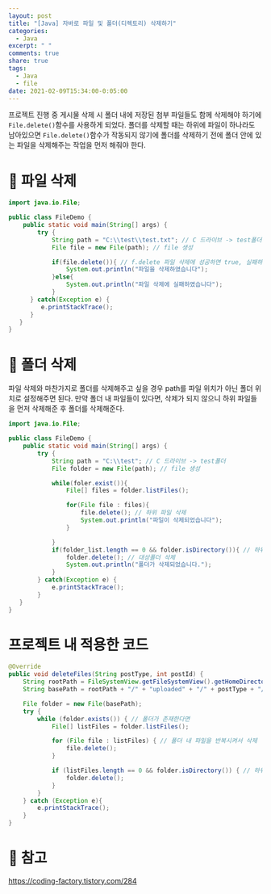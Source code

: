 ```yaml
---
layout: post
title: "[Java] 자바로 파일 및 폴더(디렉토리) 삭제하기"
categories:
  - Java
excerpt: " "
comments: true
share: true
tags:
  - Java
  - file
date: 2021-02-09T15:34:00-0:05:00
---
```


프로젝트 진행 중 게시물 삭제 시 폴더 내에 저장된 첨부 파일들도 함께 삭제해야 하기에 `File.delete()`함수를 사용하게 되었다. 폴더를 삭제할 때는 하위에 파일이 하나라도 남아있으면 `File.delete()`함수가 작동되지 않기에 폴더를 삭제하기 전에 폴더 안에 있는 파일을 삭제해주는 작업을 먼저 해줘야 한다.

# 📄 파일 삭제

```java
import java.io.File;

public class FileDemo {
    public static void main(String[] args) {
        try {
            String path = "C:\\test\\test.txt"; // C 드라이브 -> test폴더 -> test.txt
            File file = new File(path); // file 생성

            if(file.delete()){ // f.delete 파일 삭제에 성공하면 true, 실패하면 false
                System.out.println("파일을 삭제하였습니다");
            }else{
                System.out.println("파일 삭제에 실패하였습니다");
            }
      } catch(Exception e) {
         e.printStackTrace();
      }
   }
}
```

# 📁 폴더 삭제

파일 삭제와 마찬가지로 폴더를 삭제해주고 싶을 경우 path를 파일 위치가 아닌 폴더 위치로 설정해주면 된다. 만약 폴더 내 파일들이 있다면, 삭제가 되지 않으니 하위 파일들을 먼저 삭제해준 후 폴더를 삭제해준다.

```java
import java.io.File;

public class FileDemo {
    public static void main(String[] args) {
        try {
            String path = "C:\\test"; // C 드라이브 -> test폴더
            File folder = new File(path); // file 생성

            while(foler.exist()){
                File[] files = folder.listFiles();

                for(File file : files){
                    file.delete(); // 하위 파일 삭제
                    System.out.println("파일이 삭제되었습니다");
                }

            }
            if(folder_list.length == 0 && folder.isDirectory()){ // 하위 파일이 없는지와 폴더인지 확인 후 폴더 삭제
                folder.delete(); // 대상폴더 삭제
                System.out.println("폴더가 삭제되었습니다.");
		    }
        } catch(Exception e) {
            e.printStackTrace();
        }
   }
}
```

# 프로젝트 내 적용한 코드

```java
@Override
public void deleteFiles(String postType, int postId) {
    String rootPath = FileSystemView.getFileSystemView().getHomeDirectory().toString(); // 바탕화면 path
    String basePath = rootPath + "/" + "uploaded" + "/" + postType + "/" + postId; // 삭제해줄 게시물의 폴더 path

    File folder = new File(basePath);
    try {
        while (folder.exists()) { // 폴더가 존재한다면
            File[] listFiles = folder.listFiles();

            for (File file : listFiles) { // 폴더 내 파일을 반복시켜서 삭제
                file.delete();
            }

            if (listFiles.length == 0 && folder.isDirectory()) { // 하위 파일이 없는지와 폴더인지 확인 후 폴더 삭제
                folder.delete();
            }
        }
    } catch (Exception e){
        e.printStackTrace();
    }
}
```

# 📎 참고

<https://coding-factory.tistory.com/284>
